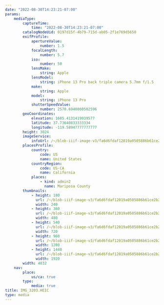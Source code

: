 ```yaml
---
date: "2022-08-30T14:23:21-07:00"
params:
    mediaType:
        captureTime:
            time: "2022-08-30T14:23:21-07:00"
        catalogNodeUid: 0197d15f-4b79-715d-ab05-2f1e769d5650
        exifProfile:
            apertureValue:
                number: 1.5
            focalLength:
                number: 5.7
            iso:
                number: 50
            lensMake:
                string: Apple
            lensModel:
                string: iPhone 13 Pro back triple camera 5.7mm f/1.5
            make:
                string: Apple
            model:
                string: iPhone 13 Pro
            shutterSpeedValue:
                number: 2570.6940860502596
        geoCoordinates:
            elevation: 1685.4131419939577
            latitude: 37.73640833333334
            longitude: -119.58947777777777
        height: 3024
        imageService:
            infoUrl: /~/blob-iiif-image-v3/fa6d6fdaf12019a0505886b61ce2b2b0f0397124f3fef7638677f12e44b4057a/info.json
        placesProfile:
            country:
                code: US
                name: United States
            countryRegion:
                code: US-CA
                name: California
            places:
                - kind: admin2
                  name: Mariposa County
        thumbnails:
            - height: 180
              url: /~/blob-iiif-image-v3/fa6d6fdaf12019a0505886b61ce2b2b0f0397124f3fef7638677f12e44b4057a/full/240%2C180/0/default.jpg
              width: 240
            - height: 360
              url: /~/blob-iiif-image-v3/fa6d6fdaf12019a0505886b61ce2b2b0f0397124f3fef7638677f12e44b4057a/full/480%2C360/0/default.jpg
              width: 480
            - height: 540
              url: /~/blob-iiif-image-v3/fa6d6fdaf12019a0505886b61ce2b2b0f0397124f3fef7638677f12e44b4057a/full/720%2C540/0/default.jpg
              width: 720
            - height: 960
              url: /~/blob-iiif-image-v3/fa6d6fdaf12019a0505886b61ce2b2b0f0397124f3fef7638677f12e44b4057a/full/1280%2C960/0/default.jpg
              width: 1280
            - height: 1440
              url: /~/blob-iiif-image-v3/fa6d6fdaf12019a0505886b61ce2b2b0f0397124f3fef7638677f12e44b4057a/full/1920%2C1440/0/default.jpg
              width: 1920
        width: 4032
    nav:
        place:
            us/ca: true
        type:
            media: true
title: IMG_3203.HEIC
type: media
---
```

